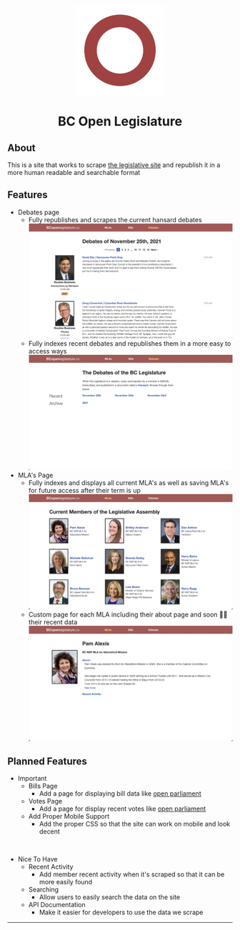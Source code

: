 <p align="center">
  <img src="./images/Logo.png" height="200"/>
</p>

<h1 align="center">
  BC Open Legislature
</h1>

## About
This is a site that works to scrape [the legislative site](https://leg.bc.ca) and republish it in a more human readable and searchable format

## Features
* Debates page
  * Fully republishes and scrapes the current hansard debates
  ![](./images/Screenshots/Debates%20Page%20Updated.png)
  * Fully indexes recent debates and republishes them in a more easy to access ways
  ![](./images/Screenshots/Debates%20Index%20Page.png)
* MLA's Page
  * Fully indexes and displays all current MLA's as well as saving MLA's for future access after their term is up
  ![](./images/Screenshots/Members%20Page.png)
  * Custom page for each MLA including their about page and soon 🤞🏽 their recent data
  ![](./images/Screenshots/Specific%20Member%20Page.png)

## Planned Features
* Important
  * Bills Page
    * Add a page for displaying bill data like [open parliament](https://openparliament.ca/bills)
  * Votes Page
    * Add a page for display recent votes like [open parliament](https://openparliament.ca/votes)
  * Add Proper Mobile Support
    * Add the proper CSS so that the site can work on mobile and look decent
<br />

* Nice To Have
  * Recent Activity
    * Add member recent activity when it's scraped so that it can be more easily found
  * Searching
    * Allow users to easily search the data on the site
  * API Documentation
    * Make it easier for developers to use the data we scrape

---